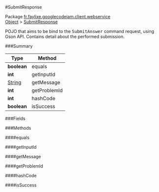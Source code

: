 #SubmitResponse

Package [fr.faylixe.googlecodejam.client.webservice](https://github.com/Faylixe/googlecodejam-client/blob/master/fr/faylixe/googlecodejam/client/webservice)<br>
[Object]() > [SubmitResponse](https://github.com/Faylixe/googlecodejam-client/blob/master/javadoc/fr/faylixe/googlecodejam/client/webservice/SubmitResponse.md)

<p>POJO that aims to be bind to the <tt>SubmitAnswer</tt>
 command request, using Gson API. Contains detail about
 the performed submission.</p>

###Summary


| Type | Method |
| --- | --- |
| **boolean** | equals |
| **int** | getInputId |
| [String]() | getMessage |
| **int** | getProblemId |
| **int** | hashCode |
| **boolean** | isSuccess |

###Fields


###Methods

####equals


####getInputId


####getMessage


####getProblemId


####hashCode


####isSuccess


